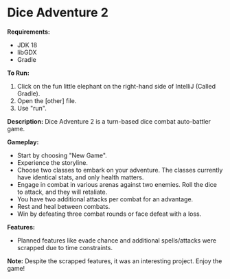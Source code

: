 # Dice Adventure 2

**Requirements:**
- JDK 18
- libGDX
- Gradle

**To Run:**
1. Click on the fun little elephant on the right-hand side of IntelliJ (Called Gradle).
2. Open the [other] file.
3. Use "run".

**Description:**
Dice Adventure 2 is a turn-based dice combat auto-battler game.

**Gameplay:**
- Start by choosing "New Game".
- Experience the storyline.
- Choose two classes to embark on your adventure. The classes currently have identical stats, and only health matters.
- Engage in combat in various arenas against two enemies. Roll the dice to attack, and they will retaliate.
- You have two additional attacks per combat for an advantage.
- Rest and heal between combats.
- Win by defeating three combat rounds or face defeat with a loss.

**Features:**
- Planned features like evade chance and additional spells/attacks were scrapped due to time constraints.

**Note:**
Despite the scrapped features, it was an interesting project. Enjoy the game!

